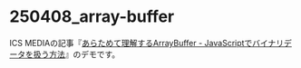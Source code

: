 # 250408_array-buffer

ICS MEDIAの記事『[あらためて理解するArrayBuffer - JavaScriptでバイナリデータを扱う方法](https://ics.media/entry/250408)』のデモです。
